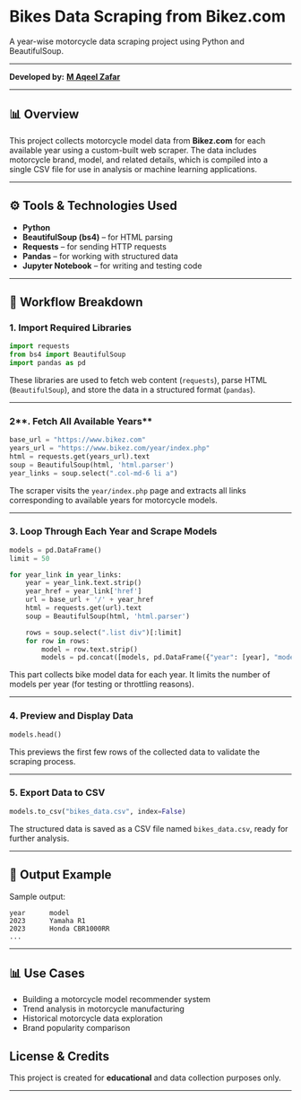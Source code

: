 # **Bikes Data Scraping from Bikez.com**

A year-wise motorcycle data scraping project using Python and BeautifulSoup.

---

**Developed by:** [**M Aqeel Zafar**](https://github.com/maqeelzafar047)

---

## 📊 **Overview**

This project collects motorcycle model data from **Bikez.com** for each available year using a custom-built web scraper. The data includes motorcycle brand, model, and related details, which is compiled into a single CSV file for use in analysis or machine learning applications.

---

## ⚙️ **Tools & Technologies Used**

- **Python**
- **BeautifulSoup (bs4)** – for HTML parsing
- **Requests** – for sending HTTP requests
- **Pandas** – for working with structured data
- **Jupyter Notebook** – for writing and testing code

---

## 🔄 **Workflow Breakdown**

### 1. **Import Required Libraries**

```python
import requests
from bs4 import BeautifulSoup
import pandas as pd
```

These libraries are used to fetch web content (`requests`), parse HTML (`BeautifulSoup`), and store the data in a structured format (`pandas`).

---

### 2\*\*. Fetch All Available Years\*\*

```python
base_url = "https://www.bikez.com"
years_url = "https://www.bikez.com/year/index.php"
html = requests.get(years_url).text
soup = BeautifulSoup(html, 'html.parser')
year_links = soup.select(".col-md-6 li a")
```

The scraper visits the `year/index.php` page and extracts all links corresponding to available years for motorcycle models.

---

### 3. **Loop Through Each Year and Scrape Models**

```python
models = pd.DataFrame()
limit = 50

for year_link in year_links:
    year = year_link.text.strip()
    year_href = year_link['href']
    url = base_url + '/' + year_href
    html = requests.get(url).text
    soup = BeautifulSoup(html, 'html.parser')

    rows = soup.select(".list div")[:limit]
    for row in rows:
        model = row.text.strip()
        models = pd.concat([models, pd.DataFrame({"year": [year], "model": [model]})], ignore_index=True)
```

This part collects bike model data for each year. It limits the number of models per year (for testing or throttling reasons).

---

### 4. **Preview and Display Data**

```python
models.head()
```

This previews the first few rows of the collected data to validate the scraping process.

---

### 5. **Export Data to CSV**

```python
models.to_csv("bikes_data.csv", index=False)
```

The structured data is saved as a CSV file named `bikes_data.csv`, ready for further analysis.

---

## 📆 Output Example

Sample output:

```
year      model
2023      Yamaha R1
2023      Honda CBR1000RR
...
```

---

## 📊 **Use Cases**

- Building a motorcycle model recommender system
- Trend analysis in motorcycle manufacturing
- Historical motorcycle data exploration
- Brand popularity comparison



## **License & Credits**

This project is created for **educational** and data collection purposes only.

---
